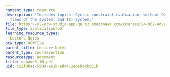 ```yaml
---
content_type: resource
description: 'Includes topics: Cyclic constraint evaluation, without OO constraints,
  flaws of the system, and TCT system.'
file: https://ol-ocw-studio-app-qa.s3.amazonaws.com/courses/24-962-advanced-phonology-spring-2005/c22f0ba1550da61bedd42e6ebccb951b_noname3_16.pdf
file_type: application/pdf
learning_resource_types:
- Lecture Notes
ocw_type: OCWFile
parent_title: Lecture Notes
parent_type: CourseSection
resourcetype: Document
title: noname3_16.pdf
uid: c22f0ba1-550d-a61b-edd4-2e6ebccb951b
---
```

